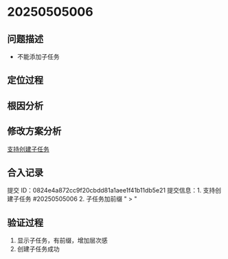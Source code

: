 # 20250505006

## 问题描述
- 不能添加子任务

## 定位过程

## 根因分析

## 修改方案分析
[支持创建子任务](../doc/支持创建子任务.md)

## 合入记录
提交 ID：0824e4a872cc9f20cbdd81a1aee1f41b11db5e21
提交信息：1. 支持创建子任务 #20250505006
2. 子任务加前缀 "  > "

## 验证过程
1. 显示子任务，有前缀，增加层次感
2. 创建子任务成功